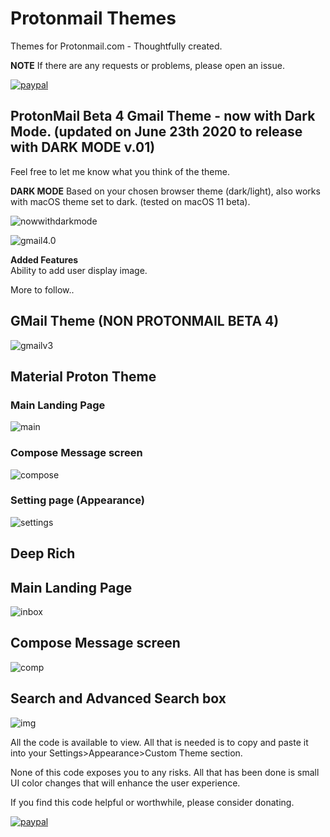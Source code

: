 # Protonmail Themes
Themes for Protonmail.com - Thoughtfully created.

**NOTE** If there are any requests or problems, please open an issue.

[![paypal](https://www.paypalobjects.com/en_US/i/btn/btn_donateCC_LG.gif)](https://paypal.me/yawnzz?locale.x=en_US)

## ProtonMail Beta 4 Gmail Theme - now with Dark Mode. (updated on June 23th 2020 to release with DARK MODE v.01)  
Feel free to let me know what you think of the theme.


**DARK MODE**  Based on your chosen browser theme (dark/light), also works with macOS theme set to dark.  (tested on macOS 11 beta). 

![nowwithdarkmode](https://i.imgur.com/JwlkRbC.png)



![gmail4.0](https://i.imgur.com/vKgYH8f.png)


**Added Features**  
  Ability to add user display image.

  More to follow..


## GMail Theme (**NON PROTONMAIL BETA 4**)

![gmailv3](https://i.imgur.com/wo3bE4W.png)


## Material Proton Theme


### Main Landing Page
![main](https://i.imgur.com/vRK3ian.png)


### Compose Message screen
![compose](https://i.imgur.com/XJBnDkx.png)


### Setting page (Appearance)
![settings](https://i.imgur.com/wVu6Boi.png)




## Deep Rich

## Main Landing Page

![inbox](https://i.imgur.com/0cbc4cx.png)


## Compose Message screen

![comp](https://i.imgur.com/uY2l7l8.png)


## Search and Advanced Search box

![img](https://i.imgur.com/YiRttJh.png)




All the code is available to view.  All that is needed is to copy and paste it into your Settings>Appearance>Custom Theme section.

None of this code exposes you to any risks.  All that has been done is small UI color changes that will enhance the user experience.


If you find this code helpful or worthwhile, please consider donating.

[![paypal](https://www.paypalobjects.com/en_US/i/btn/btn_donateCC_LG.gif)](https://paypal.me/yawnzz?locale.x=en_US)
